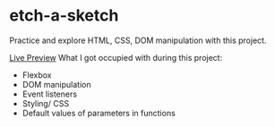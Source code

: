 # etch-a-sketch
Practice and explore HTML, CSS, DOM manipulation with this project.

<a href = "https://github.com/Chrysa100/etch-a-sketch.git"> Live Preview</a>
What I got occupied with during this project:
- Flexbox
- DOM  manipulation
- Event listeners
- Styling/ CSS
- Default values of parameters in functions


